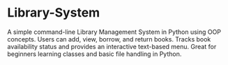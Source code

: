 # Library-System
A simple command-line Library Management System in Python using OOP concepts. Users can add, view, borrow, and return books. Tracks book availability status and provides an interactive text-based menu. Great for beginners learning classes and basic file handling in Python.
